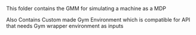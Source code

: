 This folder contains the GMM for simulating a machine as a MDP

Also Contains Custom made Gym Environment which is compatible for API that needs Gym wrapper environment as inputs
